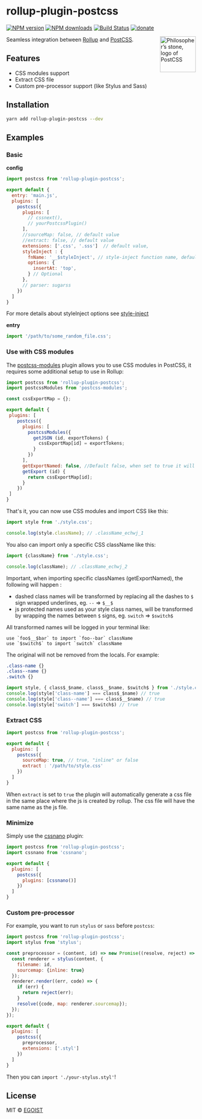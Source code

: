 # rollup-plugin-postcss

[![NPM version](https://img.shields.io/npm/v/rollup-plugin-postcss.svg?style=flat)](https://npmjs.com/package/rollup-plugin-postcss) [![NPM downloads](https://img.shields.io/npm/dm/rollup-plugin-postcss.svg?style=flat)](https://npmjs.com/package/rollup-plugin-postcss) [![Build Status](https://img.shields.io/circleci/project/egoist/rollup-plugin-postcss/master.svg?style=flat)](https://circleci.com/gh/egoist/rollup-plugin-postcss)
 [![donate](https://img.shields.io/badge/$-donate-ff69b4.svg?maxAge=2592000&style=flat)](https://github.com/egoist/donate)

<img align="right" width="95" height="95"
     title="Philosopher’s stone, logo of PostCSS"
     src="http://postcss.github.io/postcss/logo.svg">

Seamless integration between [Rollup](https://github.com/rollup/rollup) and [PostCSS](https://github.com/postcss/postcss).

## Features

- CSS modules support
- Extract CSS file
- Custom pre-processor support (like Stylus and Sass)

## Installation

```bash
yarn add rollup-plugin-postcss --dev
```

## Examples

### Basic

**config**

```javascript
import postcss from 'rollup-plugin-postcss';

export default {
  entry: 'main.js',
  plugins: [
    postcss({
      plugins: [
        // cssnext(),
        // yourPostcssPlugin()
      ],
      //sourceMap: false, // default value
      //extract: false, // default value
      extensions: ['.css', '.sss']  // default value,
      styleInject : {
        fnName: '__$styleInject', // style-inject function name, default value,
        options: {
          insertAt: 'top',
        } // Optional
      },
      // parser: sugarss
    })
  ]
}
```

For more details about styleInject options see [style-inject](https://github.com/egoist/style-inject)

**entry**

```javascript
import '/path/to/some_random_file.css';
```

### Use with CSS modules

The [postcss-modules](https://github.com/css-modules/postcss-modules) plugin allows you to use CSS modules in PostCSS, it requires some additional setup to use in Rollup:

```js
import postcss from 'rollup-plugin-postcss';
import postcssModules from 'postcss-modules';

const cssExportMap = {};

export default {
 plugins: [
    postcss({
      plugins: [
        postcssModules({
          getJSON (id, exportTokens) {
            cssExportMap[id] = exportTokens;
          }
        })
      ],
      getExportNamed: false, //Default false, when set to true it will also named export alongside default export your class names
      getExport (id) {
        return cssExportMap[id];
      }
    })
 ]
}
```

That's it, you can now use CSS modules and import CSS like this:

```js
import style from './style.css';

console.log(style.className); // .className_echwj_1
```
You also can import only a specific CSS className like this:

```js
import {className} from './style.css';

console.log(className); // .className_echwj_2
```
Important, when importing specific classNames (getExportNamed), the following will happen :
 - dashed class names will be transformed by replacing all the dashes to `$` sign wrapped underlines, eg. `--` => `$__$`
 - js protected names used as your style class names, will be transformed by wrapping the names between `$` signs, eg. `switch` => `$switch$`

All transformed names will be logged in your terminal like:
```
use `foo$__$bar` to import `foo--bar` className
use `$switch$` to import `switch` className
```
The original will not be removed from the locals.
For example:

```css
.class-name {}
.class--name {}
.switch {}
```
```js
import style, { class$_$name, class$__$name, $switch$ } from './style.css';
console.log(style['class-name'] === class$_$name) // true
console.log(style['class--name'] === class$__$name) // true
console.log(style['switch'] === $switch$) // true
```

### Extract CSS

```js
import postcss from 'rollup-plugin-postcss';

export default {
  plugins: [
    postcss({
      sourceMap: true, // true, "inline" or false
      extract : '/path/to/style.css'
    })
  ]
}
```

When `extract` is set to `true` the plugin will automatically generate a css file in the same place where the js is created by rollup. The css file will have the same name as the js file.

### Minimize

Simply use the [cssnano](http://cssnano.co/) plugin:

```js
import postcss from 'rollup-plugin-postcss';
import cssnano from 'cssnano';

export default {
  plugins: [
    postcss({
      plugins: [cssnano()]
    })
  ]
}
```

### Custom pre-processor

For example, you want to run `stylus` or `sass` before `postcss`:

```js
import postcss from 'rollup-plugin-postcss';
import stylus from 'stylus';

const preprocessor = (content, id) => new Promise((resolve, reject) => {
  const renderer = stylus(content, {
    filename: id,
    sourcemap: {inline: true}
  });
  renderer.render((err, code) => {
    if (err) {
      return reject(err);
    }
    resolve({code, map: renderer.sourcemap});
  });
});

export default {
  plugins: [
    postcss({
      preprocessor,
      extensions: ['.styl']
    })
  ]
}
```

Then you can `import './your-stylus.styl'`!

## License

MIT &copy; [EGOIST](https://github.com/egoist)

